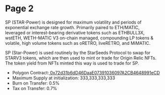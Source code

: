 # Page 2

SP (STAR-Power) is designed for maximum volatility and periods of exponential exchange rate growth. Primarily paired to ETH/MATIC, leveraged or interest-bearing derivative tokens such as ETHBULL3X, wstETH, WETH-MATIC V3 on-chain managed, compounding LP tokens & volatile, high volume tokens such as oRETRO, liveRETRO, and MiMATIC.

SP (Star-Power) is used routinely by the StarSeeds Protocol to swap for STARV3 tokens, which are then used to mint or trade for Origin Relic NFTs. The token yield from NFTs minted this way is used to trade for SP.

* Polygon Contract:[ 0x72d31b6dD46DaaE07391036097A2CB4648991eCD](https://polygonscan.com/token/0x72d31b6dD46DaaE07391036097A2CB4648991eCD)
* Maximum Supply at initialization: 333,333,333,333
* Burn on Transfer: 0.5%
* Tax on Transfer: 0.7%
